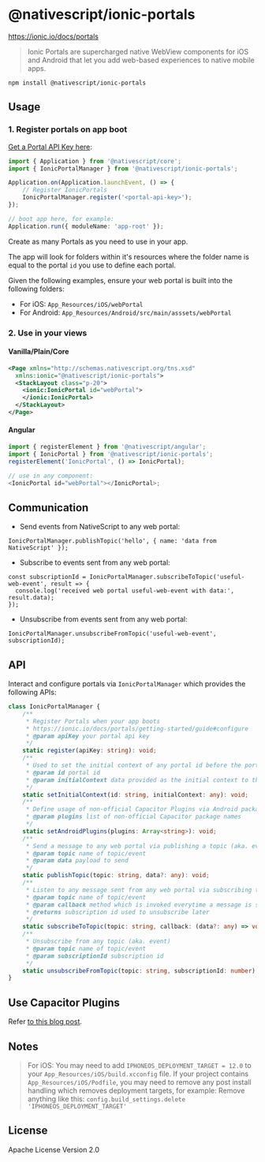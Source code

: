 # @nativescript/ionic-portals

https://ionic.io/docs/portals

> Ionic Portals are supercharged native WebView components for iOS and Android that let you add web-based experiences to native mobile apps.

```cli
npm install @nativescript/ionic-portals
```

## Usage

### 1. Register portals on app boot

[Get a Portal API Key here](https://ionic.io/docs/portals/getting-started/guide):

```ts
import { Application } from '@nativescript/core';
import { IonicPortalManager } from '@nativescript/ionic-portals';

Application.on(Application.launchEvent, () => {
	// Register IonicPortals
	IonicPortalManager.register('<portal-api-key>');
});

// boot app here, for example:
Application.run({ moduleName: 'app-root' });
```

Create as many Portals as you need to use in your app.

The app will look for folders within it's resources where the folder name is equal to the portal `id` you use to define each portal.

Given the following examples, ensure your web portal is built into the following folders:

* For iOS: `App_Resources/iOS/webPortal`
* For Android: `App_Resources/Android/src/main/asssets/webPortal`

### 2. Use in your views

#### Vanilla/Plain/Core

```xml
<Page xmlns="http://schemas.nativescript.org/tns.xsd"
  xmlns:ionic="@nativescript/ionic-portals">
  <StackLayout class="p-20">
    <ionic:IonicPortal id="webPortal">
    </ionic:IonicPortal>
  </StackLayout>
</Page>
```

#### Angular

```ts
import { registerElement } from '@nativescript/angular';
import { IonicPortal } from '@nativescript/ionic-portals';
registerElement('IonicPortal', () => IonicPortal);

// use in any component:
<IonicPortal id="webPortal"></IonicPortal>;
```

## Communication

- Send events from NativeScript to any web portal:

```
IonicPortalManager.publishTopic('hello', { name: 'data from NativeScript' });
```

- Subscribe to events sent from any web portal:

```
const subscriptionId = IonicPortalManager.subscribeToTopic('useful-web-event', result => {
  console.log('received web portal useful-web-event with data:', result.data);
});
```

- Unsubscribe from events sent from any web portal:

```
IonicPortalManager.unsubscribeFromTopic('useful-web-event', subscriptionId);
```

## API

Interact and configure portals via `IonicPortalManager` which provides the following APIs:

```ts
class IonicPortalManager {
	/**
	 * Register Portals when your app boots
	 * https://ionic.io/docs/portals/getting-started/guide#configure
	 * @param apiKey your portal api key
	 */
	static register(apiKey: string): void;
	/**
	 * Used to set the initial context of any portal id before the portal is shown
	 * @param id portal id
	 * @param initialContext data provided as the initial context to the portal
	 */
	static setInitialContext(id: string, initialContext: any): void;
	/**
	 * Define usage of non-official Capacitor Plugins via Android package names
	 * @param plugins list of non-official Capacitor package names
	 */
	static setAndroidPlugins(plugins: Array<string>): void;
	/**
	 * Send a message to any web portal via publishing a topic (aka. event)
	 * @param topic name of topic/event
	 * @param data payload to send
	 */
	static publishTopic(topic: string, data?: any): void;
	/**
	 * Listen to any message sent from any web portal via subscribing to the topic (aka. event)
	 * @param topic name of topic/event
	 * @param callback method which is invoked everytime a message is sent via the topic
	 * @returns subscription id used to unsubscribe later
	 */
	static subscribeToTopic(topic: string, callback: (data?: any) => void): number;
	/**
	 * Unsubscribe from any topic (aka. event)
	 * @param topic name of topic/event
	 * @param subscriptionId subscription id
	 */
	static unsubscribeFromTopic(topic: string, subscriptionId: number): void;
}
```

## Use Capacitor Plugins

Refer [to this blog post](https://blog.nativescript.org/ionic-portals-with-capacitor-plugins).

## Notes

> For iOS:
> You may need to add `IPHONEOS_DEPLOYMENT_TARGET = 12.0` to your `App_Resources/iOS/build.xcconfig` file.
> If your project contains `App_Resources/iOS/Podfile`, you may need to remove any post install handling which removes deployment targets, for example:
> Remove anything like this: `config.build_settings.delete 'IPHONEOS_DEPLOYMENT_TARGET'`

## License

Apache License Version 2.0
